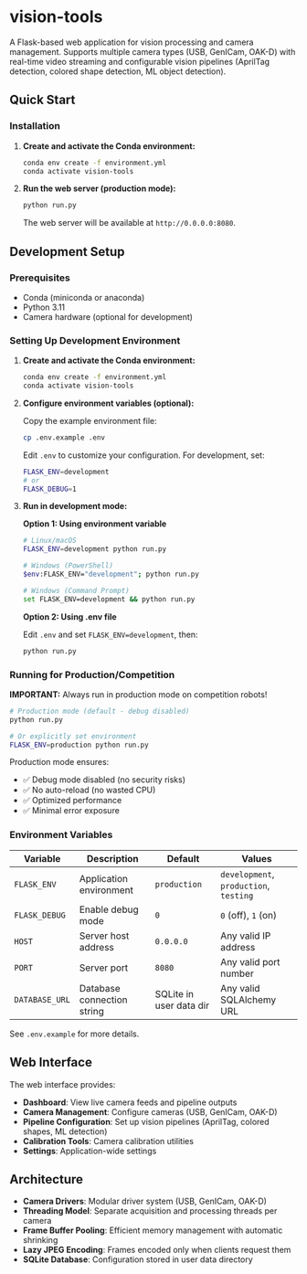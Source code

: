# vision-tools

A Flask-based web application for vision processing and camera management. Supports multiple camera types (USB, GenICam, OAK-D) with real-time video streaming and configurable vision pipelines (AprilTag detection, colored shape detection, ML object detection).

## Quick Start

### Installation

1. **Create and activate the Conda environment:**
   ```bash
   conda env create -f environment.yml
   conda activate vision-tools
   ```

2. **Run the web server (production mode):**
   ```bash
   python run.py
   ```

   The web server will be available at `http://0.0.0.0:8080`.

## Development Setup

### Prerequisites

- Conda (miniconda or anaconda)
- Python 3.11
- Camera hardware (optional for development)

### Setting Up Development Environment

1. **Create and activate the Conda environment:**
   ```bash
   conda env create -f environment.yml
   conda activate vision-tools
   ```

2. **Configure environment variables (optional):**

   Copy the example environment file:
   ```bash
   cp .env.example .env
   ```

   Edit `.env` to customize your configuration. For development, set:
   ```bash
   FLASK_ENV=development
   # or
   FLASK_DEBUG=1
   ```

3. **Run in development mode:**

   **Option 1: Using environment variable**
   ```bash
   # Linux/macOS
   FLASK_ENV=development python run.py

   # Windows (PowerShell)
   $env:FLASK_ENV="development"; python run.py

   # Windows (Command Prompt)
   set FLASK_ENV=development && python run.py
   ```

   **Option 2: Using .env file**

   Edit `.env` and set `FLASK_ENV=development`, then:
   ```bash
   python run.py
   ```

### Running for Production/Competition

**IMPORTANT:** Always run in production mode on competition robots!

```bash
# Production mode (default - debug disabled)
python run.py

# Or explicitly set environment
FLASK_ENV=production python run.py
```

Production mode ensures:
- ✅ Debug mode disabled (no security risks)
- ✅ No auto-reload (no wasted CPU)
- ✅ Optimized performance
- ✅ Minimal error exposure

### Environment Variables

| Variable | Description | Default | Values |
|----------|-------------|---------|--------|
| `FLASK_ENV` | Application environment | `production` | `development`, `production`, `testing` |
| `FLASK_DEBUG` | Enable debug mode | `0` | `0` (off), `1` (on) |
| `HOST` | Server host address | `0.0.0.0` | Any valid IP address |
| `PORT` | Server port | `8080` | Any valid port number |
| `DATABASE_URL` | Database connection string | SQLite in user data dir | Any valid SQLAlchemy URL |

See `.env.example` for more details.

## Web Interface

The web interface provides:
- **Dashboard**: View live camera feeds and pipeline outputs
- **Camera Management**: Configure cameras (USB, GenICam, OAK-D)
- **Pipeline Configuration**: Set up vision pipelines (AprilTag, colored shapes, ML detection)
- **Calibration Tools**: Camera calibration utilities
- **Settings**: Application-wide settings

## Architecture

- **Camera Drivers**: Modular driver system (USB, GenICam, OAK-D)
- **Threading Model**: Separate acquisition and processing threads per camera
- **Frame Buffer Pooling**: Efficient memory management with automatic shrinking
- **Lazy JPEG Encoding**: Frames encoded only when clients request them
- **SQLite Database**: Configuration stored in user data directory
